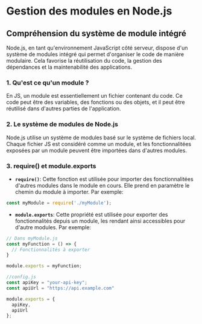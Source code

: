 # Gestion des modules en Node.js

## Compréhension du système de module intégré

Node.js, en tant qu'environnement JavaScript côté serveur, dispose d'un système de modules intégré qui permet d'organiser le code de manière modulaire. Cela favorise la réutilisation du code, la gestion des dépendances et la maintenabilité des applications.

### 1. Qu'est ce qu'un module ?

En JS, un module est essentiellement un fichier contenant du code. Ce code peut être des variables, des fonctions ou des objets, et il peut être réutilisé dans d'autres parties de l'application.

### 2. Le système de modules de Node.js

Node.js utilise un système de modules basé sur le système de fichiers local. Chaque fichier JS est considéré comme un module, et les fonctionnalitées exposées par un module peuvent être importées dans d'autres modules.

### 3. require() et module.exports

- **`require()`**: Cette fonction est utilisée pour importer des fonctionnalitées d'autres modules dans le module en cours. Elle prend en paramètre le chemin du module à importer. Par exemple:

```js
const myModule = require('./myModule');
```

- **`module.exports`**: Cette propriété est utilisée pour exporter des fonctionnalités depuis un module, les rendant ainsi accessibles pour d'autre modules. Par exemple:

```js
// Dans myModule.js
const myFunction = () => {
  // Fonctionnalités à exporter
}

module.exports = myFunction;
```

```js
//config.js
const apiKey = "your-api-key";
const apiUrl = "https://api.example.com"

module.exports = {
  apiKey,
  apiUrl
};
```